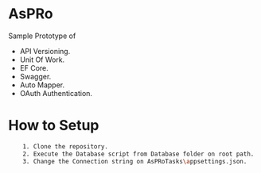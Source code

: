 # AsPRo
Sample Prototype of 
  -  API Versioning. 
  -  Unit Of Work.
  -  EF Core.
  -  Swagger.
  -  Auto Mapper.
  -  OAuth Authentication.

# How to Setup 
```sh
    1. Clone the repository.
    2. Execute the Database script from Database folder on root path.
    3. Change the Connection string on AsPRoTasks\appsettings.json.
 ```   
